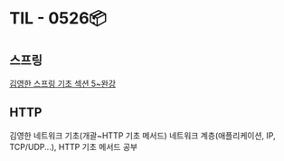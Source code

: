 # TIL - 0526📦

## 스프링
<a href="./core">김영한 스프링 기초 섹션 5~완강</a><br>

## HTTP
김영한 네트워크 기초(개괄~HTTP 기초 메서드)
네트워크 계층(애플리케이션, IP, TCP/UDP...), HTTP 기초 메서드 공부

